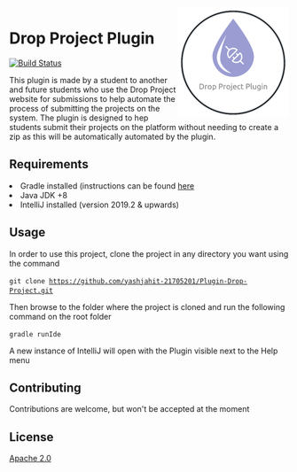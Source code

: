 <img width="200px" height="200px" align="right" src="src/main/resources/images/plugin_dp_logo.png" alt="Plugin Drop Project for IntelliJ"/>

# Drop Project Plugin

[![Build Status](https://travis-ci.com/yashjahit-21705201/Plugin-Drop-Project.svg?branch=master)](https://travis-ci.com/yashjahit-21705201/Plugin-Drop-Project)

This plugin is made by a student to another and future students
 who use the Drop Project website for submissions to help automate
 the process of submitting the projects on the system.
 The plugin is designed to hep students submit their projects on the platform
 without needing to create a zip as this will be automatically
 automated by the plugin.
 
 ## Requirements
 
 <li>Gradle installed (instructions can be found <a href="https://gradle.org/install/">here</a></li>
 <li>Java JDK +8</li>
 <li>IntelliJ installed (version 2019.2 & upwards)</li>
 
 ## Usage
 
 In order to use this project, clone the project in any directory you want using the command
 
 <code>git clone https://github.com/yashjahit-21705201/Plugin-Drop-Project.git</code>
 
 Then browse to the folder where the project is cloned and run the following command on the root folder
 
 <code>gradle runIde</code>
 
 A new instance of IntelliJ will open with the Plugin visible next to the Help menu
 
 ## Contributing
 
 Contributions are welcome, but won't be accepted at the moment
 
 ## License
 
 [Apache 2.0](https://choosealicense.com/licenses/apache-2.0/)
